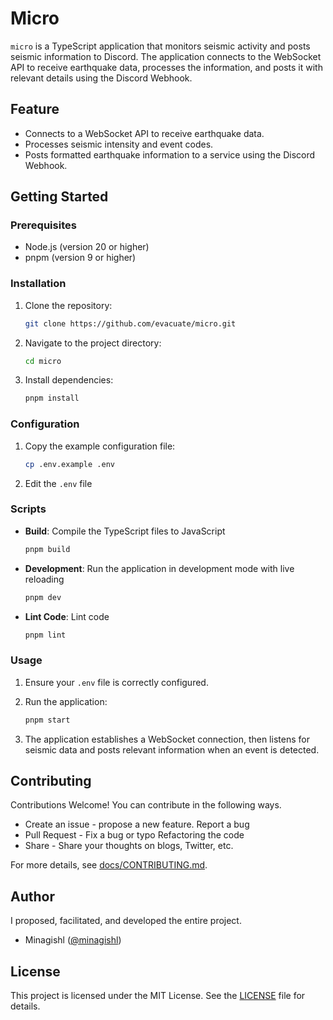 # Micro

`micro` is a TypeScript application that monitors seismic activity and posts seismic information to Discord. The application connects to the WebSocket API to receive earthquake data, processes the information, and posts it with relevant details using the Discord Webhook.

## Feature

- Connects to a WebSocket API to receive earthquake data.
- Processes seismic intensity and event codes.
- Posts formatted earthquake information to a service using the Discord Webhook.

## Getting Started

### Prerequisites

- Node.js (version 20 or higher)
- pnpm (version 9 or higher)

### Installation

1. Clone the repository:

   ```bash
   git clone https://github.com/evacuate/micro.git
   ```

2. Navigate to the project directory:

   ```bash
   cd micro
   ```

3. Install dependencies:

   ```bash
   pnpm install
   ```

### Configuration

1. Copy the example configuration file:

    ```bash
    cp .env.example .env
    ```

2. Edit the `.env` file

### Scripts

- **Build**: Compile the TypeScript files to JavaScript

  ```bash
  pnpm build
  ```

- **Development**: Run the application in development mode with live reloading

  ```bash
  pnpm dev
  ```

- **Lint Code**: Lint code

  ```bash
  pnpm lint
  ```

### Usage

1. Ensure your `.env` file is correctly configured.
2. Run the application:

   ```bash
   pnpm start
   ```

3. The application establishes a WebSocket connection, then listens for seismic data and posts relevant information when an event is detected.

## Contributing

Contributions Welcome! You can contribute in the following ways.

- Create an issue - propose a new feature. Report a bug
- Pull Request - Fix a bug or typo Refactoring the code
- Share - Share your thoughts on blogs, Twitter, etc.

For more details, see [docs/CONTRIBUTING.md](docs/CONTRIBUTING.md).

## Author

I proposed, facilitated, and developed the entire project.

- Minagishl ([@minagishl](https://github.com/minagishl))

## License

This project is licensed under the MIT License. See the [LICENSE](LICENSE) file for details.
